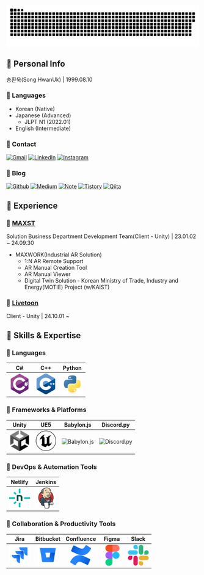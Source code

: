 <p align="center">
 <img width="1000" src="Assets/github-snake.svg" alt="snake"/>
</p>

## 🔻 Personal Info
송환욱(Song HwanUk) | 1999.08.10

### 📄 Languages
- Korean (Native)
- Japanese (Advanced)
  - JLPT N1 (2022.01)
- English (Intermediate)

### 📄 Contact
[![Gmail](https://img.shields.io/badge/olgaphila40@gmail.com-EA4335?style=for-the-badge&logo=gmail&logoColor=white)](mailto:olgaphila40@gmail.com)
[![LinkedIn](https://img.shields.io/badge/linkedin-0A66C2?style=for-the-badge&logo=linkedin&logoColor=white)](https://www.linkedin.com/in/hwanuk-song-6781092b0/)
[![Instagram](https://img.shields.io/badge/instagram-E4405F?style=for-the-badge&logo=instagram&logoColor=white)](https://www.instagram.com/ra._15ux/)

### 📄 Blog
[![Github](https://img.shields.io/badge/github-181717?style=for-the-badge&logo=github&logoColor=white)](https://github.com/Ugee0810)
[![Medium](https://img.shields.io/badge/Medium(EN)-12100E?style=for-the-badge&logo=medium&logoColor=white)](https://medium.com/@olgaphila40)
[![Note](https://img.shields.io/badge/Note(jp)-FFFFFF?style=for-the-badge&logo=Note&logoColor=white)](https://note.com/ugee/)
[![Tistory](https://img.shields.io/badge/tistory(kr)-f1631b?style=for-the-badge&logo=tistory&logoColor=white)](https://sugar0810.tistory.com/)
[![Qiita](https://img.shields.io/badge/qiita(jp)-55C500?style=for-the-badge&logo=qiita&logoColor=white)](https://qiita.com/sugar0810)

## 🔻 Experience
### 📄 [MAXST](https://maxst.com/)
Solution Business Department Development Team(Client - Unity) | 23.01.02 ~ 24.09.30
- MAXWORK(Industrial AR Solution)
  - 1:N AR Remote Support
  - AR Manual Creation Tool
  - AR Manual Viewer
  - Digital Twin Solution - Korean Ministry of Trade, Industry and Energy(MOTIE) Project (w/KAIST)‬

### 📄 [Livetoon](https://livetoon.net/)
Client - Unity | 24.10.01 ~

## 🔻 Skills & Expertise
### 📄 Languages
| C# | C++ | Python |
|:---:|:---:|:---:|
| <img src="https://github.com/devicons/devicon/blob/master/icons/csharp/csharp-original.svg" title="C#" alt="C#" width="55" height="55"/> | <img src="https://github.com/devicons/devicon/blob/master/icons/cplusplus/cplusplus-original.svg" title="C++" alt="C++" width="55" height="55"/> | <img src="https://github.com/devicons/devicon/blob/master/icons/python/python-original.svg" title="Python" alt="Python" width="55" height="55"/> |

### 📄 Frameworks & Platforms
| Unity | UE5 | Babylon.js | Discord.py |
|:---:|:---:|:---:|:---:|
| <img src="https://github.com/devicons/devicon/blob/master/icons/unity/unity-original.svg" title="Unity" alt="Unity" width="55" height="55"/> | <img src="https://github.com/devicons/devicon/blob/master/icons/unrealengine/unrealengine-original.svg" title="UE5" alt="UE5" width="55" height="55"/> | <img src="https://upload.wikimedia.org/wikipedia/commons/8/8e/Babylon_logo_v4.svg" title="Babylon.js" alt="Babylon.js" width="55" height="55"/> | <img src="https://i.imgur.com/RPrw70n.png" title="Discord.py" alt="Discord.py" width="55" height="55"/> |

### 📄 DevOps & Automation Tools
| Netlify | Jenkins |
|:---:|:---:|
| <img src="https://github.com/devicons/devicon/blob/master/icons/netlify/netlify-original.svg" title="Netlify" alt="Netlify" width="55" height="55"/> | <img src="https://github.com/devicons/devicon/blob/master/icons/jenkins/jenkins-original.svg" title="Jenkins" alt="Jenkins" width="55" height="55"/> |

### 📄 Collaboration & Productivity Tools
| Jira | Bitbucket | Confluence | Figma | Slack |
|:---:|:---:|:---:|:---:|:---:|
| <img src="https://github.com/devicons/devicon/blob/master/icons/jira/jira-original.svg" title="Jira" alt="Jira" width="55" height="55"/> | <img src="https://github.com/devicons/devicon/blob/master/icons/bitbucket/bitbucket-original.svg" title="Bitbucket" alt="Bitbucket" width="55" height="55"/> | <img src="https://github.com/devicons/devicon/blob/master/icons/confluence/confluence-original.svg" title="Confluence" alt="Confluence" width="55" height="55"/> | <img src="https://github.com/devicons/devicon/blob/master/icons/figma/figma-original.svg" title="Figma" alt="Figma" width="55" height="55"/> | <img src="https://github.com/devicons/devicon/blob/master/icons/slack/slack-original.svg" title="Slack" alt="Slack" width="55" height="55"/> |
